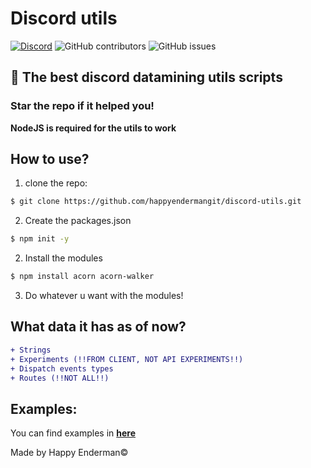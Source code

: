 # Discord utils
[![Discord](https://img.shields.io/discord/1103066670576193627?style=for-the-badge&color=%235562EA)](https://discord.gg/Q6UYNawvaF)
 ![GitHub contributors](https://img.shields.io/github/contributors/happyendermangit/discord-utils?style=for-the-badge) ![GitHub issues](https://img.shields.io/github/issues/happyendermangit/discord-utils?style=for-the-badge)

## 🚀 The best discord datamining utils scripts

### Star the repo if it helped you!

**NodeJS is required for the utils to work**

## How to use?
1. clone the repo:
```sh
$ git clone https://github.com/happyendermangit/discord-utils.git
```

2. Create the packages.json
```sh
$ npm init -y
```

2. Install the modules
```sh
$ npm install acorn acorn-walker
```
3. Do whatever u want with the modules!

## What data it has as of now?
```diff
+ Strings 
+ Experiments (!!FROM CLIENT, NOT API EXPERIMENTS!!)
+ Dispatch events types 
+ Routes (!!NOT ALL!!)
```

## Examples:

You can find examples in **[here](./examples)**

Made by Happy Enderman©️

